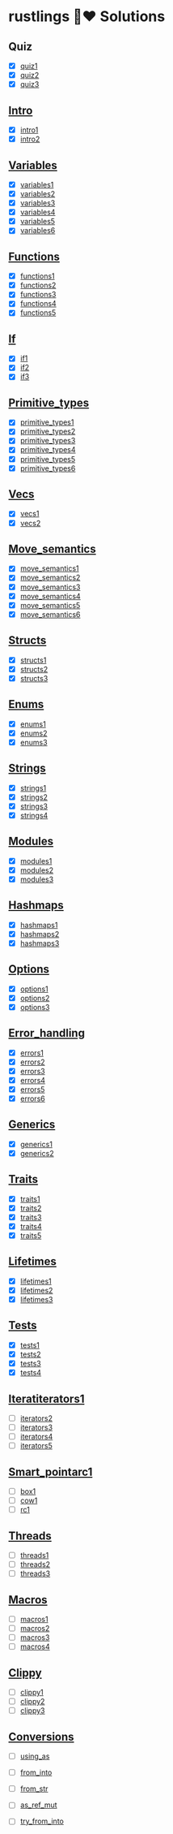# rustlings 🦀❤️ Solutions

## Quiz
- [X] [quiz1](exercises/quiz1.rs)
- [X] [quiz2](exercises/quiz2.rs)
- [X] [quiz3](exercises/quiz3.rs)

## [Intro](exercises/intro/README.md)
- [x] [intro1](exercises/intro/intro1.rs)
- [x] [intro2](exercises/intro/intro2.rs)

## [Variables](exercises/variables/README.md)
- [x] [variables1](exercises/variables/variables1.rs)
- [x] [variables2](exercises/variables/variables2.rs)
- [x] [variables3](exercises/variables/variables3.rs)
- [x] [variables4](exercises/variables/variables4.rs)
- [x] [variables5](exercises/variables/variables5.rs)
- [x] [variables6](exercises/variables/variables6.rs)

## [Functions](exercises/functions/README.md)
- [X] [functions1](exercises/functions/functions1.rs)
- [X] [functions2](exercises/functions/functions2.rs)
- [X] [functions3](exercises/functions/functions3.rs)
- [X] [functions4](exercises/functions/functions4.rs)
- [X] [functions5](exercises/functions/functions5.rs)

## [If](exercises/if/README.md)
- [X] [if1](exercises/if/if1.rs)
- [X] [if2](exercises/if/if2.rs)
- [X] [if3](exercises/if/if3.rs)

## [Primitive_types](exercises/primitive_types/README.md)
- [X] [primitive_types1](exercises/primitive_types/primitive_types1.rs)
- [X] [primitive_types2](exercises/primitive_types/primitive_types2.rs)
- [X] [primitive_types3](exercises/primitive_types/primitive_types3.rs)
- [X] [primitive_types4](exercises/primitive_types/primitive_types4.rs)
- [X] [primitive_types5](exercises/primitive_types/primitive_types5.rs)
- [X] [primitive_types6](exercises/primitive_types/primitive_types6.rs)

## [Vecs](exercises/vecs/README.md)
- [X] [vecs1](exercises/vecs/vecs1.rs)
- [X] [vecs2](exercises/vecs/vecs2.rs)

## [Move_semantics](exercises/move_semantics/README.md)
- [X] [move_semantics1](exercises/move_semantics/move_semantics1.rs)
- [X] [move_semantics2](exercises/move_semantics/move_semantics2.rs)
- [X] [move_semantics3](exercises/move_semantics/move_semantics3.rs)
- [X] [move_semantics4](exercises/move_semantics/move_semantics4.rs)
- [X] [move_semantics5](exercises/move_semantics/move_semantics5.rs)
- [X] [move_semantics6](exercises/move_semantics/move_semantics6.rs)

## [Structs](exercises/structs/README.md)
- [X] [structs1](exercises/structs/structs1.rs)
- [X] [structs2](exercises/structs/structs2.rs)
- [X] [structs3](exercises/structs/structs3.rs)

## [Enums](exercises/enums/README.md)
- [X] [enums1](exercises/enums/enums1.rs)
- [X] [enums2](exercises/enums/enums2.rs)
- [X] [enums3](exercises/enums/enums3.rs)

## [Strings](exercises/strings/README.md)
- [X] [strings1](exercises/strings/strings1.rs)
- [X] [strings2](exercises/strings/strings2.rs)
- [X] [strings3](exercises/strings/strings3.rs)
- [X] [strings4](exercises/strings/strings4.rs)

## [Modules](exercises/modules/README.md)
- [X] [modules1](exercises/modules/modules1.rs)
- [X] [modules2](exercises/modules/modules2.rs)
- [X] [modules3](exercises/modules/modules3.rs)

## [Hashmaps](exercises/hashmaps/README.md)
- [X] [hashmaps1](exercises/hashmaps/hashmaps1.rs)
- [X] [hashmaps2](exercises/hashmaps/hashmaps2.rs)
- [X] [hashmaps3](exercises/hashmaps/hashmaps3.rs)

## [Options](exercises/options/README.md)
- [X] [options1](exercises/options/options1.rs)
- [X] [options2](exercises/options/options2.rs)
- [X] [options3](exercises/options/options3.rs)

## [Error_handling](exercises/error_handling/README.md)
- [X] [errors1](exercises/error_handling/errors1.rs)
- [X] [errors2](exercises/error_handling/errors2.rs)
- [X] [errors3](exercises/error_handling/errors3.rs)
- [X] [errors4](exercises/error_handling/errors4.rs)
- [X] [errors5](exercises/error_handling/errors5.rs)
- [X] [errors6](exercises/error_handling/errors6.rs)

## [Generics](exercises/generics/README.md)
- [X] [generics1](exercises/generics/generics1.rs)
- [X] [generics2](exercises/generics/generics2.rs)

## [Traits](exercises/traits/README.md)
- [X] [traits1](exercises/traits/traits1.rs)
- [X] [traits2](exercises/traits/traits2.rs)
- [X] [traits3](exercises/traits/traits3.rs)
- [X] [traits4](exercises/traits/traits4.rs)
- [X] [traits5](exercises/traits/traits5.rs)

## [Lifetimes](exercises/lifetimes/README.md)
- [X] [lifetimes1](exercises/lifetimes/lifetimes1.rs)
- [X] [lifetimes2](exercises/lifetimes/lifetimes2.rs)
- [X] [lifetimes3](exercises/lifetimes/lifetimes3.rs)

## [Tests](exercises/tests/README.md)
- [X] [tests1](exercises/tests/tests1.rs)
- [X] [tests2](exercises/tests/tests2.rs)
- [X] [tests3](exercises/tests/tests3.rs)
- [X] [tests4](exercises/tests/tests4.rs)

## [Iteratiterators1](exercises/iteratiterators1/README.md)
- [ ] [iterators2](exercises/iterators/iterators2.rs)
- [ ] [iterators3](exercises/iterators/iterators3.rs)
- [ ] [iterators4](exercises/iterators/iterators4.rs)
- [ ] [iterators5](exercises/iterators/iterators5.rs)

## [Smart_pointarc1](exercises/smart_pointarc1/README.md)
- [ ] [box1](exercises/box/box1.rs)
- [ ] [cow1](exercises/cow/cow1.rs)
- [ ] [rc1](exercises/rc/rc1.rs)

## [Threads](exercises/threads/README.md)
- [ ] [threads1](exercises/threads/threads1.rs)
- [ ] [threads2](exercises/threads/threads2.rs)
- [ ] [threads3](exercises/threads/threads3.rs)

## [Macros](exercises/macros/README.md)
- [ ] [macros1](exercises/macros/macros1.rs)
- [ ] [macros2](exercises/macros/macros2.rs)
- [ ] [macros3](exercises/macros/macros3.rs)
- [ ] [macros4](exercises/macros/macros4.rs)

## [Clippy](exercises/clippy/README.md)
- [ ] [clippy1](exercises/clippy/clippy1.rs)
- [ ] [clippy2](exercises/clippy/clippy2.rs)
- [ ] [clippy3](exercises/clippy/clippy3.rs)

## [Conversions](exercises/conversions/README.md)
- [ ] [using_as](exercises/using_a/using_as.rs)
- [ ] [from_into](exercises/from_int/from_into.rs)
- [ ] [from_str](exercises/from_st/from_str.rs)
- [ ] [as_ref_mut](exercises/as_ref_mu/as_ref_mut.rs)
- [ ] [try_from_into](exercises/try_from_int/try_from_into.rs)

